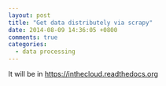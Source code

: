 ```yaml
---
layout: post
title: "Get data distributely via scrapy"
date: 2014-08-09 14:36:05 +0800
comments: true
categories: 
  - data processing
---
```


It will be in https://inthecloud.readthedocs.org

